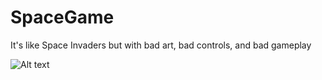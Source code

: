 # SpaceGame
It's like Space Invaders but with bad art, bad controls, and bad gameplay

![Alt text](http://i.imgur.com/tHTIh22.png "A screenshot")

